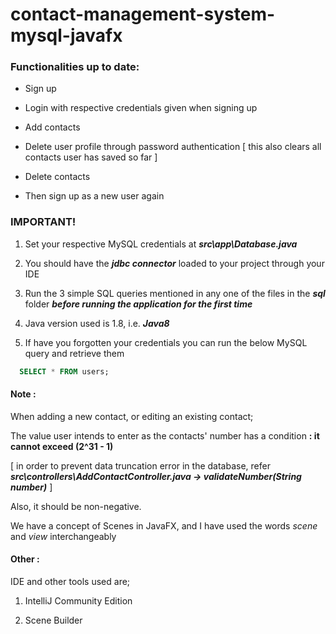 # contact-management-system-mysql-javafx

### Functionalities up to date:

- Sign up

- Login with respective credentials given when signing up

- Add contacts

- Delete user profile through password authentication [ this also clears all contacts user has saved so far ]

- Delete contacts

- Then sign up as a new user again



### IMPORTANT!

1. Set your respective MySQL credentials at ***src\app\Database.java***

2. You should have the ***jdbc connector*** loaded to your project through your IDE

3. Run the 3 simple SQL queries mentioned in any one of the files in the ***sql*** folder ***before running the application for the first time*** 

4. Java version used is 1.8, i.e. ***Java8***

5. If have you forgotten your credentials you can run the below MySQL query and retrieve them

``` sql
  SELECT * FROM users;
```

#### Note :

When adding a new contact, or editing an existing contact;

The value user intends to enter as the contacts' number has a condition  **: it cannot exceed (2^31 - 1)** 

[ in order to prevent data truncation error in the database, refer ___src\controllers\AddContactController.java -> validateNumber(String number)___ ] 

Also, it should be non-negative.

We have a concept of Scenes in JavaFX, and I have used the words *scene* and *view* interchangeably

#### Other :

IDE and other tools used are;

1. IntelliJ Community Edition

2. Scene Builder
